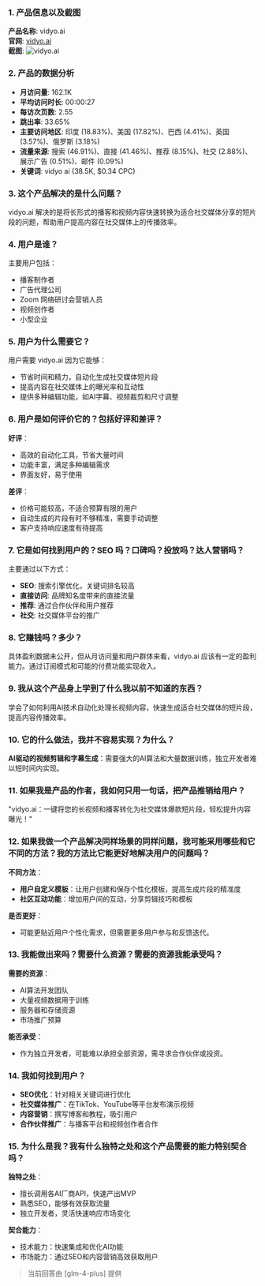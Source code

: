 ### 1. 产品信息以及截图

**产品名称**: vidyo.ai  
**官网**: [vidyo.ai](https://vidyo.ai)  
**截图**: ![vidyo.ai](https://cdn-images.toolify.ai/167930397552566969.png)

### 2. 产品的数据分析

- **月访问量**: 162.1K
- **平均访问时长**: 00:00:27
- **每访次页数**: 2.55
- **跳出率**: 33.65%
- **主要访问地区**: 印度 (18.83%)、美国 (17.82%)、巴西 (4.41%)、英国 (3.57%)、俄罗斯 (3.18%)
- **流量来源**: 搜索 (46.91%)、直接 (41.46%)、推荐 (8.15%)、社交 (2.88%)、展示广告 (0.51%)、邮件 (0.09%)
- **关键词**: vidyo ai (38.5K, $0.34 CPC)

### 3. 这个产品解决的是什么问题？

vidyo.ai 解决的是将长形式的播客和视频内容快速转换为适合社交媒体分享的短片段的问题，帮助用户提高内容在社交媒体上的传播效率。

### 4. 用户是谁？

主要用户包括：
- 播客制作者
- 广告代理公司
- Zoom 网络研讨会营销人员
- 视频创作者
- 小型企业

### 5. 用户为什么需要它？

用户需要 vidyo.ai 因为它能够：
- 节省时间和精力，自动化生成社交媒体短片段
- 提高内容在社交媒体上的曝光率和互动性
- 提供多种编辑功能，如AI字幕、视频裁剪和尺寸调整

### 6. 用户是如何评价它的？包括好评和差评？

**好评**：
- 高效的自动化工具，节省大量时间
- 功能丰富，满足多种编辑需求
- 界面友好，易于使用

**差评**：
- 价格可能较高，不适合预算有限的用户
- 自动生成的片段有时不够精准，需要手动调整
- 客户支持响应速度有待提高

### 7. 它是如何找到用户的？SEO 吗？口碑吗？投放吗？达人营销吗？

主要通过以下方式：
- **SEO**: 搜索引擎优化，关键词排名较高
- **直接访问**: 品牌知名度带来的直接流量
- **推荐**: 通过合作伙伴和用户推荐
- **社交**: 社交媒体平台的推广

### 8. 它赚钱吗？多少？

具体盈利数据未公开，但从月访问量和用户群体来看，vidyo.ai 应该有一定的盈利能力。通过订阅模式和可能的付费功能实现收入。

### 9. 我从这个产品身上学到了什么我以前不知道的东西？

学会了如何利用AI技术自动化处理长视频内容，快速生成适合社交媒体的短片段，提高内容传播效率。

### 10. 它的什么做法，我并不容易实现？为什么？

**AI驱动的视频剪辑和字幕生成**：需要强大的AI算法和大量数据训练，独立开发者难以短时间内实现。

### 11. 如果我是产品的作者，我如何只用一句话，把产品推销给用户？

"vidyo.ai：一键将您的长视频和播客转化为社交媒体爆款短片段，轻松提升内容曝光！"

### 12. 如果我做一个产品解决同样场景的同样问题，我可能采用哪些和它不同的方法？我的方法比它能更好地解决用户的问题吗？

**不同方法**：
- **用户自定义模板**：让用户创建和保存个性化模板，提高生成片段的精准度
- **社区互动功能**：增加用户间的互动，分享剪辑技巧和模板

**是否更好**：
- 可能更贴近用户个性化需求，但需要更多用户参与和反馈迭代。

### 13. 我能做出来吗？需要什么资源？需要的资源我能承受吗？

**需要的资源**：
- AI算法开发团队
- 大量视频数据用于训练
- 服务器和存储资源
- 市场推广预算

**能否承受**：
- 作为独立开发者，可能难以承担全部资源，需寻求合作伙伴或投资。

### 14. 我如何找到用户？

- **SEO优化**：针对相关关键词进行优化
- **社交媒体推广**：在TikTok、YouTube等平台发布演示视频
- **内容营销**：撰写博客和教程，吸引用户
- **合作伙伴推广**：与播客平台和视频创作者合作

### 15. 为什么是我？我有什么独特之处和这个产品需要的能力特别契合吗？

**独特之处**：
- 擅长调用各AI厂商API，快速产出MVP
- 熟悉SEO，能够有效获取流量
- 独立开发者，灵活快速响应市场变化

**契合能力**：
- 技术能力：快速集成和优化AI功能
- 市场能力：通过SEO和内容营销高效获取用户

> 当前回答由 [glm-4-plus] 提供